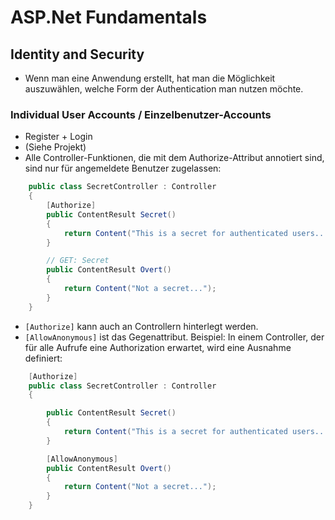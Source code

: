 # ASP.Net Fundamentals


## Identity and Security

  - Wenn man eine Anwendung erstellt, hat man die Möglichkeit auszuwählen, welche Form der Authentication man nutzen möchte.

### Individual User Accounts / Einzelbenutzer-Accounts

  - Register + Login
  - (Siehe Projekt)
  - Alle Controller-Funktionen, die mit dem Authorize-Attribut annotiert sind, sind nur für angemeldete Benutzer zugelassen:

```C#
    public class SecretController : Controller
    {
        [Authorize]
        public ContentResult Secret()
        {
            return Content("This is a secret for authenticated users...");
        }

        // GET: Secret
        public ContentResult Overt()
        {
            return Content("Not a secret...");
        }
    }
```
  - `[Authorize]` kann auch an Controllern hinterlegt werden.
  - `[AllowAnonymous]` ist das Gegenattribut. Beispiel: In einem Controller, der für alle Aufrufe eine Authorization erwartet, wird eine Ausnahme definiert:

```C# 
    [Authorize]
    public class SecretController : Controller
    {

        public ContentResult Secret()
        {
            return Content("This is a secret for authenticated users...");
        }

        [AllowAnonymous]
        public ContentResult Overt()
        {
            return Content("Not a secret...");
        }
    }
```
